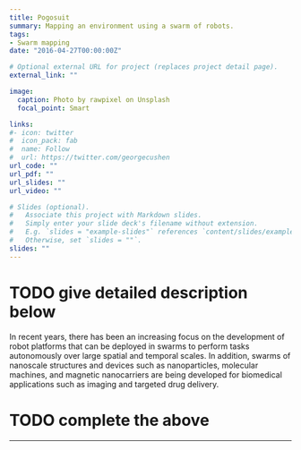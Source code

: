 ```yaml
---
title: Pogosuit
summary: Mapping an environment using a swarm of robots.
tags:
- Swarm mapping
date: "2016-04-27T00:00:00Z"

# Optional external URL for project (replaces project detail page).
external_link: ""

image:
  caption: Photo by rawpixel on Unsplash
  focal_point: Smart

links:
#- icon: twitter
#  icon_pack: fab
#  name: Follow
#  url: https://twitter.com/georgecushen
url_code: ""
url_pdf: ""
url_slides: ""
url_video: ""

# Slides (optional).
#   Associate this project with Markdown slides.
#   Simply enter your slide deck's filename without extension.
#   E.g. `slides = "example-slides"` references `content/slides/example-slides.md`.
#   Otherwise, set `slides = ""`.
slides: ""
---
```


# TODO give detailed description below

In recent years, there has been an increasing focus on the development of robot platforms that can be deployed in swarms to perform tasks autonomously over large
spatial and temporal scales. In addition, swarms of nanoscale structures and devices
such as nanoparticles, molecular machines, and magnetic nanocarriers are being developed for biomedical applications such as imaging and targeted drug delivery.

# TODO complete the above
---
